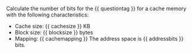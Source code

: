 Calculate the number of bits for the {{ questiontag }} for a cache memory with the following characteristics:
 - Cache size: {{ cachesize }} KB
 - Block size: {{ blocksize }} bytes
 - Mapping: {{ cachemapping }}
The address space is {{ addressbits }} bits.